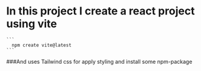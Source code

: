 # In this project I create a react project using vite 

    ```
      npm create vite@latest
    ```
###And uses Tailwind css for apply styling and install some npm-package
    
